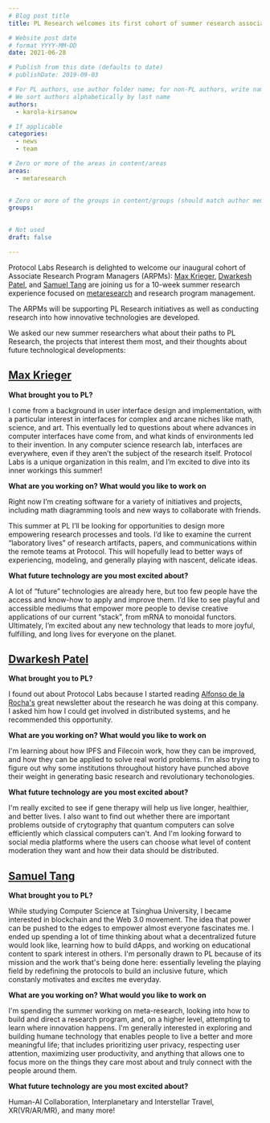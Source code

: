 ```yaml
---
# Blog post title
title: PL Research welcomes its first cohort of summer research associates

# Website post date
# format YYYY-MM-DD
date: 2021-06-28

# Publish from this date (defaults to date)
# publishDate: 2019-09-03

# For PL authors, use author folder name; for non-PL authors, write name as in paper within ""
# We sort authors alphabetically by last name
authors:
  - karola-kirsanow

# If applicable
categories:
  - news
  - team

# Zero or more of the areas in content/areas
areas:
  - metaresearch
  

# Zero or more of the groups in content/groups (should match author membership)
groups:
 

# Not used
draft: false

---
```

Protocol Labs Research is delighted to welcome our inaugural cohort of Associate Research Program Managers (ARPMs): [Max Krieger](/authors/max-krieger/), [Dwarkesh Patel](/authors/dwarkesh-patel), and [Samuel Tang](/authors/samuel-tang/) are joining us for a 10-week summer research experience focused on [metaresearch](/areas/metaresearch/) and research program management.

The ARPMs will be supporting PL Research initiatives as well as conducting research into how innovative technologies are developed.

We asked our new summer researchers what about their paths to PL Research, the projects that interest them most, and their thoughts about future technological developments:

## [Max Krieger](/authors/max-krieger/)


**What brought you to PL?**


I come from a background in user interface design and implementation, with a particular interest in interfaces for complex and arcane niches like math, science, and art. This eventually led to questions about where advances in computer interfaces have come from, and what kinds of environments led to their invention. In any computer science research lab, interfaces are everywhere, even if they aren’t the subject of the research itself. Protocol Labs is a unique organization in this realm, and I’m excited to dive into its inner workings this summer!

**What are you working on? What would you like to work on**

Right now I’m creating software for a variety of initiatives and projects, including math diagramming tools and new ways to collaborate with friends.

This summer at PL I’ll be looking for opportunities to design more empowering research processes and tools. I’d like to examine the current “laboratory lives” of research artifacts, papers, and communications within the remote teams at Protocol. This will hopefully lead to better ways of experiencing, modeling, and generally playing with nascent, delicate ideas. 


**What future technology are you most excited about?**

A lot of “future” technologies are already here, but too few people have the access and know-how to apply and improve them. I’d like to see playful and accessible mediums that empower more people to devise creative applications of our current “stack”, from mRNA to monoidal functors. Ultimately, I’m excited about any new technology that leads to more joyful, fulfilling, and long lives for everyone on the planet.

## [Dwarkesh Patel](/authors/dwarkesh-patel)


**What brought you to PL?**

I found out about Protocol Labs because I started reading [Alfonso de la Rocha's](/authors/alfonso-delarocha/) great newsletter about the research he was doing at this company. I asked him how I could get involved in distributed systems, and he recommended this opportunity.

**What are you working on? What would you like to work on**

I'm learning about how IPFS and Filecoin work, how they can be improved, and how they can be applied to solve real world problems. I'm also trying to figure out why some institutions throughout history have punched above their weight in generating basic research and revolutionary techonologies.

**What future technology are you most excited about?**

I'm really excited to see if gene therapy will help us live longer, healthier, and better lives. I also want to find out whether there are important problems outside of crytography that quantum computers can solve efficiently which classical computers can't. And I'm looking forward to social media platforms where the users can choose what level of content moderation they want and how their data should be distributed.


## [Samuel Tang](/authors/samuel-tang/)

**What brought you to PL?**

While studying Computer Science at Tsinghua University, I became interested in blockchain and the Web 3.0 movement. The idea that power can be pushed to the edges to empower almost everyone fascinates me. I ended up spending a lot of time thinking about what a decentralized future would look like, learning how to build dApps, and working on educational content to spark interest in others. I'm personally drawn to PL because of its mission and the work that's being done here: essentially leveling the playing field by redefining the protocols to build an inclusive future, which constanly motivates and excites me everyday. 

**What are you working on? What would you like to work on**

I'm spending the summer working on meta-research, looking into how to build and direct a research program, and, on a higher level, attempting to learn where innovation happens. I'm generally interested in exploring and building humane technology that enables people to live a better and more meaningful life; that includes prioritizing user privacy, respecting user attention, maximizing user productivity, and anything that allows one to focus more on the things they care most about and truly connect with the people around them. 

**What future technology are you most excited about?**

Human-AI Collaboration, Interplanetary and Interstellar Travel, XR(VR/AR/MR), and many more! 